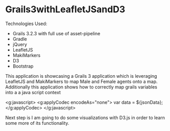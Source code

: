 # Grails3withLeafletJSandD3

Technologies Used:
 - Grails 3.2.3 with full use of asset-pipeline
 - Gradle
 - jQuery
 - LeafletJS
 - MakiMarkers
 - D3
 - Bootstrap

This application is showcasing a Grails 3 application which is leveraging LeafletJS and MakiMarkers to map Male and Female agents onto a map. Additionally this application shows how to correctly map grails variables into a a java script context

<g:javascript>
    <g:applyCodec encodeAs="none">
        var data = ${jsonData};
    </g:applyCodec>
</g:javascript>

Next step is I am going to do some visualizations with D3.js in order to learn some more of its functionality.
